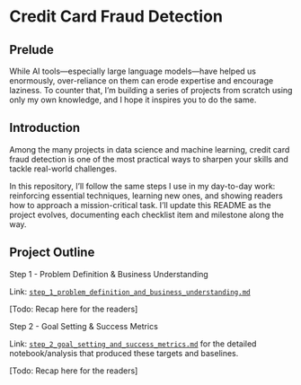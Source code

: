 # Credit Card Fraud Detection

## Prelude

While AI tools—especially large language models—have helped us enormously, over-reliance on them can erode expertise and encourage laziness. To counter that, I’m building a series of projects from scratch using only my own knowledge, and I hope it inspires you to do the same.

## Introduction

Among the many projects in data science and machine learning, credit card fraud detection is one of the most practical ways to sharpen your skills and tackle real-world challenges.

In this repository, I’ll follow the same steps I use in my day-to-day work: reinforcing essential techniques, learning new ones, and showing readers how to approach a mission-critical task. I’ll update this README as the project evolves, documenting each checklist item and milestone along the way.

## Project Outline

Step 1 - Problem Definition & Business Understanding

Link: [`step_1_problem_definition_and_business_understanding.md`](./src/step_1_problem_definition_and_business_understanding.md)

[Todo: Recap here for the readers]

Step 2 - Goal Setting & Success Metrics

Link: [`step_2_goal_setting_and_success_metrics.md`](./src/step_2_goal_setting_and_success_metrics.md) for the detailed notebook/analysis that produced these targets and baselines.

[Todo: Recap here for the readers]


